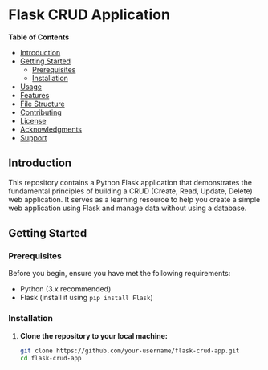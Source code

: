 # Flask CRUD Application

**Table of Contents**
- [Introduction](#introduction)
- [Getting Started](#getting-started)
  - [Prerequisites](#prerequisites)
  - [Installation](#installation)
- [Usage](#usage)
- [Features](#features)
- [File Structure](#file-structure)
- [Contributing](#contributing)
- [License](#license)
- [Acknowledgments](#acknowledgments)
- [Support](#support)

## Introduction

This repository contains a Python Flask application that demonstrates the fundamental principles of building a CRUD (Create, Read, Update, Delete) web application. It serves as a learning resource to help you create a simple web application using Flask and manage data without using a database.

## Getting Started

### Prerequisites

Before you begin, ensure you have met the following requirements:

- Python (3.x recommended)
- Flask (install it using `pip install Flask`)

### Installation

1. **Clone the repository to your local machine:**

   ```bash
   git clone https://github.com/your-username/flask-crud-app.git
   cd flask-crud-app
